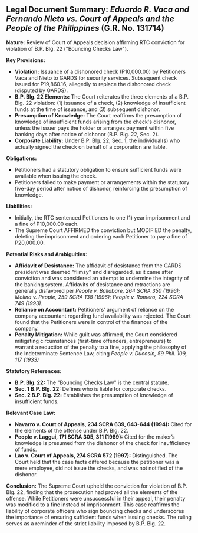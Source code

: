## Legal Document Summary: *Eduardo R. Vaca and Fernando Nieto vs. Court of Appeals and the People of the Philippines* (G.R. No. 131714)

**Nature:** Review of Court of Appeals decision affirming RTC conviction for violation of B.P. Blg. 22 ("Bouncing Checks Law").

**Key Provisions:**

*   **Violation:** Issuance of a dishonored check (P10,000.00) by Petitioners Vaca and Nieto to GARDS for security services. Subsequent check issued for P19,860.16, allegedly to replace the dishonored check (disputed by GARDS).
*   **B.P. Blg. 22 Elements:** The Court reiterates the three elements of a B.P. Blg. 22 violation: (1) issuance of a check, (2) knowledge of insufficient funds at the time of issuance, and (3) subsequent dishonor.
*   **Presumption of Knowledge:** The Court reaffirms the presumption of knowledge of insufficient funds arising from the check's dishonor, unless the issuer pays the holder or arranges payment within five banking days after notice of dishonor (B.P. Blg. 22, Sec. 2).
*   **Corporate Liability:** Under B.P. Blg. 22, Sec. 1, the individual(s) who actually signed the check on behalf of a corporation are liable.

**Obligations:**

*   Petitioners had a statutory obligation to ensure sufficient funds were available when issuing the check.
*   Petitioners failed to make payment or arrangements within the statutory five-day period after notice of dishonor, reinforcing the presumption of knowledge.

**Liabilities:**

*   Initially, the RTC sentenced Petitioners to one (1) year imprisonment and a fine of P10,000.00 each.
*   The Supreme Court AFFIRMED the conviction but MODIFIED the penalty, deleting the imprisonment and ordering each Petitioner to pay a fine of P20,000.00.

**Potential Risks and Ambiguities:**

*   **Affidavit of Desistance:** The affidavit of desistance from the GARDS president was deemed "flimsy" and disregarded, as it came after conviction and was considered an attempt to undermine the integrity of the banking system. Affidavits of desistance and retractions are generally disfavored per *People v. Ballabare, 264 SCRA 350 (1996); Molina v. People, 259 SCRA 138 (1996); People v. Romero, 224 SCRA 749 (1993)*.
*   **Reliance on Accountant:** Petitioners' argument of reliance on the company accountant regarding fund availability was rejected. The Court found that the Petitioners were in control of the finances of the company.
*   **Penalty Mitigation:** While guilt was affirmed, the Court considered mitigating circumstances (first-time offenders, entrepreneurs) to warrant a reduction of the penalty to a fine, applying the philosophy of the Indeterminate Sentence Law, citing *People v. Ducosin, 59 Phil. 109, 117 (1933)*

**Statutory References:**

*   **B.P. Blg. 22:** The "Bouncing Checks Law" is the central statute.
*   **Sec. 1 B.P. Blg. 22:** Defines who is liable for corporate checks.
*   **Sec. 2 B.P. Blg. 22:** Establishes the presumption of knowledge of insufficient funds.

**Relevant Case Law:**

*   **Navarro v. Court of Appeals, 234 SCRA 639, 643-644 (1994):**  Cited for the elements of the offense under B.P. Blg. 22.
*   **People v. Laggui, 171 SCRA 305, 311 (1989):** Cited for the maker’s knowledge is presumed from the dishonor of the check for insufficiency of funds.
*   **Lao v. Court of Appeals, 274 SCRA 572 (1997):** Distinguished. The Court held that the case facts differed because the petitioner was a mere employee, did not issue the checks, and was not notified of the dishonor.

**Conclusion:** The Supreme Court upheld the conviction for violation of B.P. Blg. 22, finding that the prosecution had proved all the elements of the offense. While Petitioners were unsuccessful in their appeal, their penalty was modified to a fine instead of imprisonment. This case reaffirms the liability of corporate officers who sign bouncing checks and underscores the importance of ensuring sufficient funds when issuing checks. The ruling serves as a reminder of the strict liability imposed by B.P. Blg. 22.
